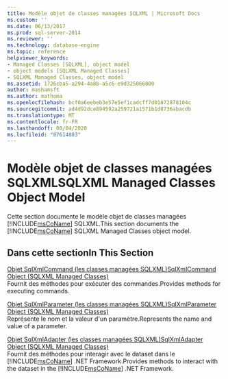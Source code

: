 ```yaml
---
title: Modèle objet de classes managées SQLXML | Microsoft Docs
ms.custom: ''
ms.date: 06/13/2017
ms.prod: sql-server-2014
ms.reviewer: ''
ms.technology: database-engine
ms.topic: reference
helpviewer_keywords:
- Managed Classes [SQLXML], object model
- object models [SQLXML Managed Classes]
- SQLXML Managed Classes, object model
ms.assetid: 1726cba5-a294-4a8b-a5c6-e9d325066000
author: mashamsft
ms.author: mathoma
ms.openlocfilehash: bcf0a6eebeb3e57e5ef1cadcff7d01872878104c
ms.sourcegitcommit: ad4d92dce894592a259721a1571b1d8736abacdb
ms.translationtype: MT
ms.contentlocale: fr-FR
ms.lasthandoff: 08/04/2020
ms.locfileid: "87614803"
---
```

# <a name="sqlxml-managed-classes-object-model"></a><span data-ttu-id="fc0eb-102">Modèle objet de classes managées SQLXML</span><span class="sxs-lookup"><span data-stu-id="fc0eb-102">SQLXML Managed Classes Object Model</span></span>
  <span data-ttu-id="fc0eb-103">Cette section documente le modèle objet de classes managées [!INCLUDE[msCoName](../../includes/msconame-md.md)] SQLXML.</span><span class="sxs-lookup"><span data-stu-id="fc0eb-103">This section documents the [!INCLUDE[msCoName](../../includes/msconame-md.md)] SQLXML Managed Classes object model.</span></span>  
  
## <a name="in-this-section"></a><span data-ttu-id="fc0eb-104">Dans cette section</span><span class="sxs-lookup"><span data-stu-id="fc0eb-104">In This Section</span></span>  
 [<span data-ttu-id="fc0eb-105">Objet SqlXmlCommand &#40;les classes managées SQLXML&#41;</span><span class="sxs-lookup"><span data-stu-id="fc0eb-105">SqlXmlCommand Object &#40;SQLXML Managed Classes&#41;</span></span>](../../relational-databases/sqlxml-annotated-xsd-schemas-xpath-queries/net-framework-classes/sqlxml-4-0-net-framework-support-managed-classes.md)  
 <span data-ttu-id="fc0eb-106">Fournit des méthodes pour exécuter des commandes.</span><span class="sxs-lookup"><span data-stu-id="fc0eb-106">Provides methods for executing commands.</span></span>  
  
 [<span data-ttu-id="fc0eb-107">Objet SqlXmlParameter &#40;les classes managées SQLXML&#41;</span><span class="sxs-lookup"><span data-stu-id="fc0eb-107">SqlXmlParameter Object &#40;SQLXML Managed Classes&#41;</span></span>](../../relational-databases/sqlxml-annotated-xsd-schemas-xpath-queries/net-framework-classes/sqlxml-managed-classes-sqlxmlparameter-object.md)  
 <span data-ttu-id="fc0eb-108">Représente le nom et la valeur d'un paramètre.</span><span class="sxs-lookup"><span data-stu-id="fc0eb-108">Represents the name and value of a parameter.</span></span>  
  
 [<span data-ttu-id="fc0eb-109">Objet SqlXmlAdapter &#40;les classes managées SQLXML&#41;</span><span class="sxs-lookup"><span data-stu-id="fc0eb-109">SqlXmlAdapter Object &#40;SQLXML Managed Classes&#41;</span></span>](../../relational-databases/sqlxml-annotated-xsd-schemas-xpath-queries/net-framework-classes/sqlxml-managed-classes-sqlxmladapter-object.md)  
 <span data-ttu-id="fc0eb-110">Fournit des méthodes pour interagir avec le dataset dans le [!INCLUDE[msCoName](../../includes/msconame-md.md)] .NET Framework.</span><span class="sxs-lookup"><span data-stu-id="fc0eb-110">Provides methods to interact with the dataset in the [!INCLUDE[msCoName](../../includes/msconame-md.md)] .NET Framework.</span></span>  
  
  
